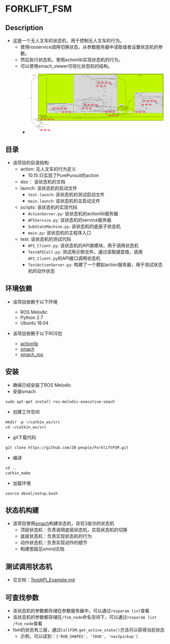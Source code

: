 # FORKLIFT_FSM

## Description

* 这是一个无人叉车的状态机，用于控制无人叉车的行为。
  * 使用rosservice调用切换状态，从参数服务器中读取或者设置状态机的参数。
  * 然后执行状态机，使用actionlib实现状态机的行为。
  * 可以使用smach_viewer可视化状态机的结构。
    * ![状态机结构图](doc/fsm.png)  

## 目录

* 该项目的目录结构:
  * action: 无人叉车的行为定义
    * 10.15:只实现了PurePursuit的action
  * doc： 该状态机的文档
  * launch: 该状态机的启动文件
    * `test.launch`: 该状态机的测试启动文件
    * `main.launch`: 该状态机的主启动文件
  * scripts: 该状态机的实现代码
    * `ActionServer.py`: 该状态机的actionlib服务器
    * `APIService.py`: 该状态机的service服务器
    * `SubStateMachine.py`: 该状态机的底层子状态机
    * `main.py`: 该状态机的主程序入口
  * test: 该状态机的测试代码
    * `API_Client.py`: 该状态机的API类模块，用于调用状态机
    * `TestAPICall.py`: 测试用示例文件，通过读取键盘值，调用`API_Client.py`的API接口调用状态机
    * `TestActionServer.py`: 构建了一个模拟action服务器，用于测试状态机的动作状态

## 环境依赖
* 该项目依赖于以下环境
  * ROS Melodic
  * Python 2.7
  * Ubuntu 18.04

* 该项目依赖于以下ROS包
  * [actionlib](http://wiki.ros.org/actionlib)
  * [smach](http://wiki.ros.org/smach)
  * [smach_ros](http://wiki.ros.org/smach_ros)

## 安装
* 确保已经安装了ROS Melodic
* 安装smach
```shell
sudo apt-get install ros-melodic-executive-smach
```
* 创建工作空间
```shell
mkdir -p ~/catkin_ws/src
cd ~/catkin_ws/src
```
* git下载代码
```shell
git clone https://github.com/2B-people/ForkliftFSM.git
```
* 编译
```shell
cd ..
catkin_make
```
* 加载环境
```shell
source devel/setup.bash
```



## 状态机构建

* 该项目使用[smach](http://wiki.ros.org/smach)构建状态机，存在3层次的状态机
  * 顶层状态机：负责调用底层状态机，实现状态机的切换
  * 底层状态机：负责实现状态机的行为
  * 动作状态机：负责实现动作的细节
  * 构建思路见xmind文档

## 测试调用状态机

* 见文档：[TestAPI_Example.md](doc/TestAPI_Example.md)


## 可查找参数

* 该状态机的参数都存储在参数服务器中，可以通过`rosparam list`查看
* 该状态机的参数都存储在`/fsm_node`命名空间下，可以通过`rosparam list /fsm_node`查看
* fsm的状态有三层，通过`CallFSM.get_active_state()`方法可以获得当前状态
  * 示例，可以读到：`['RUN_SHAPES', 'TASK', 'nav2pickup']`
